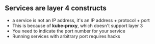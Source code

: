 ## Services are layer 4 constructs
- a service is not an IP address, it's an IP address + protocol + port
- This is because of **kube-proxy**, which doesn't support layer 3
- You need to indicate the port number for your service
- Running services with arbitrary port requires hacks